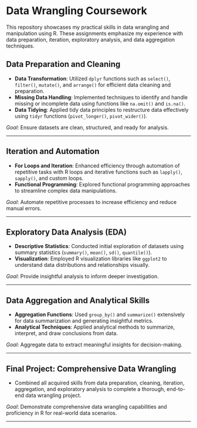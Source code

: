 # Data Wrangling Coursework

This repository showcases my practical skills in data wrangling and manipulation using R. These assignments emphasize my experience with data preparation, iteration, exploratory analysis, and data aggregation techniques.

## Data Preparation and Cleaning

- **Data Transformation**: Utilized `dplyr` functions such as `select()`, `filter()`, `mutate()`, and `arrange()` for efficient data cleaning and preparation.
- **Missing Data Handling**: Implemented techniques to identify and handle missing or incomplete data using functions like `na.omit()` and `is.na()`.
- **Data Tidying**: Applied tidy data principles to restructure data effectively using `tidyr` functions (`pivot_longer()`, `pivot_wider()`).

*Goal*: Ensure datasets are clean, structured, and ready for analysis.

---

## Iteration and Automation

- **For Loops and Iteration**: Enhanced efficiency through automation of repetitive tasks with R loops and iterative functions such as `lapply()`, `sapply()`, and custom loops.
- **Functional Programming**: Explored functional programming approaches to streamline complex data manipulations.

*Goal*: Automate repetitive processes to increase efficiency and reduce manual errors.

---

## Exploratory Data Analysis (EDA)

- **Descriptive Statistics**: Conducted initial exploration of datasets using summary statistics (`summary()`, `mean()`, `sd()`, `quantile()`).
- **Visualization**: Employed R visualization libraries like `ggplot2` to understand data distributions and relationships visually.

*Goal*: Provide insightful analysis to inform deeper investigation.

---

## Data Aggregation and Analytical Skills

- **Aggregation Functions**: Used `group_by()` and `summarize()` extensively for data summarization and generating insightful metrics.
- **Analytical Techniques**: Applied analytical methods to summarize, interpret, and draw conclusions from data.

*Goal*: Aggregate data to extract meaningful insights for decision-making.

---

## Final Project: Comprehensive Data Wrangling

- Combined all acquired skills from data preparation, cleaning, iteration, aggregation, and exploratory analysis to complete a thorough, end-to-end data wrangling project.

*Goal*: Demonstrate comprehensive data wrangling capabilities and proficiency in R for real-world data scenarios.

---
